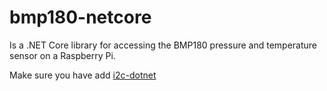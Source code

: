 # bmp180-netcore

Is a .NET Core library for accessing the BMP180 pressure and temperature sensor on a Raspberry Pi. 

Make sure you have add [i2c-dotnet](https://github.com/garciaolais/i2c-dotnet)
